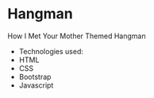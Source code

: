 # Hangman


How I Met Your Mother Themed Hangman

* Technologies used:
* HTML
* CSS
* Bootstrap
* Javascript